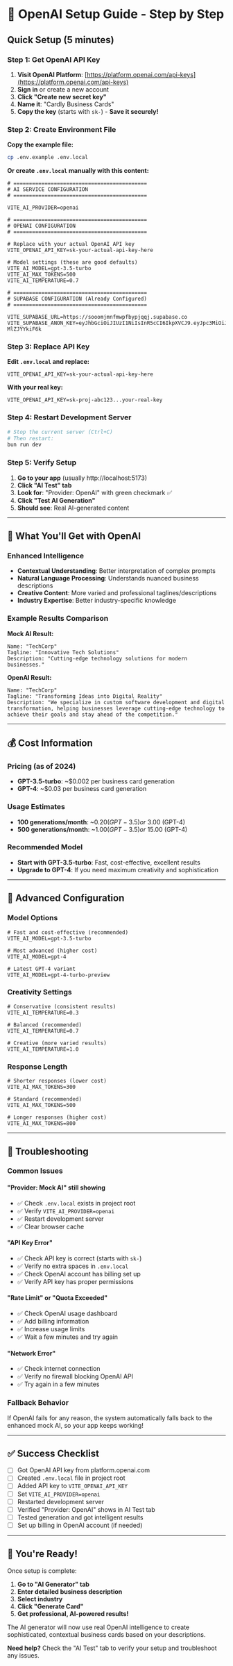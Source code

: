 # 🚀 OpenAI Setup Guide - Step by Step

## Quick Setup (5 minutes)

### **Step 1: Get OpenAI API Key**

1. **Visit OpenAI Platform**: [https://platform.openai.com/api-keys](https://platform.openai.com/api-keys)
2. **Sign in** or create a new account
3. **Click "Create new secret key"**
4. **Name it**: "Cardly Business Cards" 
5. **Copy the key** (starts with `sk-`) - **Save it securely!**

### **Step 2: Create Environment File**

**Copy the example file:**
```bash
cp .env.example .env.local
```

**Or create `.env.local` manually with this content:**
```env
# ===========================================
# AI SERVICE CONFIGURATION
# ===========================================

VITE_AI_PROVIDER=openai

# ===========================================
# OPENAI CONFIGURATION
# ===========================================

# Replace with your actual OpenAI API key
VITE_OPENAI_API_KEY=sk-your-actual-api-key-here

# Model settings (these are good defaults)
VITE_AI_MODEL=gpt-3.5-turbo
VITE_AI_MAX_TOKENS=500
VITE_AI_TEMPERATURE=0.7

# ===========================================
# SUPABASE CONFIGURATION (Already Configured)
# ===========================================

VITE_SUPABASE_URL=https://sooomjmnfmwpfbypjqqj.supabase.co
VITE_SUPABASE_ANON_KEY=eyJhbGciOiJIUzI1NiIsInR5cCI6IkpXVCJ9.eyJpc3MiOiJzdXBhYmFzZSIsInJlZiI6InNvb29tam1uZm13cGZieXBqcXFqIiwicm9sZSI6ImFub24iLCJpYXQiOjE3NDc1MDM1MzYsImV4cCI6MjA2MzA3OTUzNn0.KOPygh9UDJeTxDfzwRBzsWKUJmc2Qm5-MlZJYYkiF6k
```

### **Step 3: Replace API Key**

**Edit `.env.local` and replace:**
```env
VITE_OPENAI_API_KEY=sk-your-actual-api-key-here
```

**With your real key:**
```env
VITE_OPENAI_API_KEY=sk-proj-abc123...your-real-key
```

### **Step 4: Restart Development Server**

```bash
# Stop the current server (Ctrl+C)
# Then restart:
bun run dev
```

### **Step 5: Verify Setup**

1. **Go to your app** (usually http://localhost:5173)
2. **Click "AI Test" tab**
3. **Look for**: "Provider: OpenAI" with green checkmark ✅
4. **Click "Test AI Generation"**
5. **Should see**: Real AI-generated content

---

## 🎯 What You'll Get with OpenAI

### **Enhanced Intelligence**
- **Contextual Understanding**: Better interpretation of complex prompts
- **Natural Language Processing**: Understands nuanced business descriptions
- **Creative Content**: More varied and professional taglines/descriptions
- **Industry Expertise**: Better industry-specific knowledge

### **Example Results Comparison**

**Mock AI Result:**
```
Name: "TechCorp"
Tagline: "Innovative Tech Solutions"
Description: "Cutting-edge technology solutions for modern businesses."
```

**OpenAI Result:**
```
Name: "TechCorp"
Tagline: "Transforming Ideas into Digital Reality"
Description: "We specialize in custom software development and digital transformation, helping businesses leverage cutting-edge technology to achieve their goals and stay ahead of the competition."
```

---

## 💰 Cost Information

### **Pricing (as of 2024)**
- **GPT-3.5-turbo**: ~$0.002 per business card generation
- **GPT-4**: ~$0.03 per business card generation

### **Usage Estimates**
- **100 generations/month**: ~$0.20 (GPT-3.5) or ~$3.00 (GPT-4)
- **500 generations/month**: ~$1.00 (GPT-3.5) or ~$15.00 (GPT-4)

### **Recommended Model**
- **Start with GPT-3.5-turbo**: Fast, cost-effective, excellent results
- **Upgrade to GPT-4**: If you need maximum creativity and sophistication

---

## 🔧 Advanced Configuration

### **Model Options**
```env
# Fast and cost-effective (recommended)
VITE_AI_MODEL=gpt-3.5-turbo

# Most advanced (higher cost)
VITE_AI_MODEL=gpt-4

# Latest GPT-4 variant
VITE_AI_MODEL=gpt-4-turbo-preview
```

### **Creativity Settings**
```env
# Conservative (consistent results)
VITE_AI_TEMPERATURE=0.3

# Balanced (recommended)
VITE_AI_TEMPERATURE=0.7

# Creative (more varied results)
VITE_AI_TEMPERATURE=1.0
```

### **Response Length**
```env
# Shorter responses (lower cost)
VITE_AI_MAX_TOKENS=300

# Standard (recommended)
VITE_AI_MAX_TOKENS=500

# Longer responses (higher cost)
VITE_AI_MAX_TOKENS=800
```

---

## 🚨 Troubleshooting

### **Common Issues**

#### **"Provider: Mock AI" still showing**
- ✅ Check `.env.local` exists in project root
- ✅ Verify `VITE_AI_PROVIDER=openai`
- ✅ Restart development server
- ✅ Clear browser cache

#### **"API Key Error"**
- ✅ Check API key is correct (starts with `sk-`)
- ✅ Verify no extra spaces in `.env.local`
- ✅ Check OpenAI account has billing set up
- ✅ Verify API key has proper permissions

#### **"Rate Limit" or "Quota Exceeded"**
- ✅ Check OpenAI usage dashboard
- ✅ Add billing information
- ✅ Increase usage limits
- ✅ Wait a few minutes and try again

#### **"Network Error"**
- ✅ Check internet connection
- ✅ Verify no firewall blocking OpenAI API
- ✅ Try again in a few minutes

### **Fallback Behavior**
If OpenAI fails for any reason, the system automatically falls back to the enhanced mock AI, so your app keeps working!

---

## ✅ Success Checklist

- [ ] Got OpenAI API key from platform.openai.com
- [ ] Created `.env.local` file in project root
- [ ] Added API key to `VITE_OPENAI_API_KEY`
- [ ] Set `VITE_AI_PROVIDER=openai`
- [ ] Restarted development server
- [ ] Verified "Provider: OpenAI" shows in AI Test tab
- [ ] Tested generation and got intelligent results
- [ ] Set up billing in OpenAI account (if needed)

---

## 🎉 You're Ready!

Once setup is complete:

1. **Go to "AI Generator" tab**
2. **Enter detailed business description**
3. **Select industry**
4. **Click "Generate Card"**
5. **Get professional, AI-powered results!**

The AI generator will now use real OpenAI intelligence to create sophisticated, contextual business cards based on your descriptions.

**Need help?** Check the "AI Test" tab to verify your setup and troubleshoot any issues.
